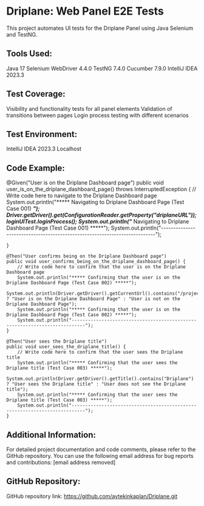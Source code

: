 # Driplane: Web Panel E2E Tests 

This project automates UI tests for the Driplane Panel using Java Selenium and TestNG.

## Tools Used:

Java 17
Selenium WebDriver 4.4.0
TestNG 7.4.0
Cucumber 7.9.0
IntelliJ IDEA 2023.3
## Test Coverage:

Visibility and functionality tests for all panel elements
Validation of transitions between pages
Login process testing with different scenarios
## Test Environment:

IntelliJ IDEA 2023.3
Localhost
## Code Example:
@Given("User is on the Driplane Dashboard page")
    public void user_is_on_the_driplane_dashboard_page() throws InterruptedException {
        // Write code here to navigate to the Driplane Dashboard page
        System.out.println("***** Navigating to Driplane Dashboard Page (Test Case 001) *****");
        Driver.getDriver().get(ConfigurationReader.getProperty("driplaneURL"));
        loginUITest.loginProcess();
        System.out.println("***** Navigating to Driplane Dashboard Page (Test Case 001) *****");
        System.out.println("---------------------------------------------------------------------------");

    }

    @Then("User confirms being on the Driplane Dashboard page")
    public void user_confirms_being_on_the_driplane_dashboard_page() {
        // Write code here to confirm that the user is on the Driplane Dashboard page
        System.out.println("***** Confirming that the user is on the Driplane Dashboard Page (Test Case 002) *****");
        System.out.println(Driver.getDriver().getCurrentUrl().contains("/projects") ? "User is on the Driplane Dashboard Page" : "User is not on the Driplane Dashboard Page");
        System.out.println("***** Confirming that the user is on the Driplane Dashboard Page (Test Case 002) *****");
        System.out.println("---------------------------------------------------------------------------");
    }

    @Then("User sees the Driplane title")
    public void user_sees_the_driplane_title() {
        // Write code here to confirm that the user sees the Driplane title
        System.out.println("***** Confirming that the user sees the Driplane title (Test Case 003) *****");
        System.out.println(Driver.getDriver().getTitle().contains("Driplane") ? "User sees the Driplane title" : "User does not see the Driplane title");
        System.out.println("***** Confirming that the user sees the Driplane title (Test Case 003) *****");
        System.out.println("---------------------------------------------------------------------------");
    }

## Additional Information:

For detailed project documentation and code comments, please refer to the GitHub repository.
You can use the following email address for bug reports and contributions: [email address removed]
## GitHub Repository:

GitHub repository link: https://github.com/aytekinkaplan/Driplane.git
